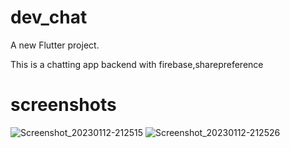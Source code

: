 # dev_chat

A new Flutter project.

This is a chatting app backend with firebase,sharepreference

# screenshots


![Screenshot_20230112-212515](https://user-images.githubusercontent.com/120295037/212359687-b3523698-b648-4fd8-8d8e-4d1c6a7246da.jpg)
![Screenshot_20230112-212526](https://user-images.githubusercontent.com/120295037/212359695-7fd5d9e3-5eac-42fc-b93d-2109e00f43a6.jpg)

